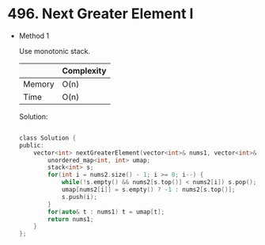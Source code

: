 # 496. Next Greater Element I
- Method 1

    Use monotonic stack.

    | |   Complexity  |
    | ----------- | ----------- | 
    |  Memory     | O(n) | 
    |      Time       |  O(n) | 


    Solution:

    ``` h

    class Solution {
    public:
        vector<int> nextGreaterElement(vector<int>& nums1, vector<int>& nums2) {
            unordered_map<int, int> umap;
            stack<int> s;
            for(int i = nums2.size() - 1; i >= 0; i--) {
                while(!s.empty() && nums2[s.top()] < nums2[i]) s.pop();
                umap[nums2[i]] = s.empty() ? -1 : nums2[s.top()];
                s.push(i);
            }
            for(auto& t : nums1) t = umap[t];
            return nums1;
        }
    };

    ```

<!-- - Method 2

    This is another method.

    | |   Complexity  |
    | ----------- | ----------- | 
    |  Memory     | O(n) | 
    |      Time       |  O(n) | 


    Solution:

    ``` h



    ```

- Additional Knowledge:
       
    Here are some additional knowledge.



<br> -->